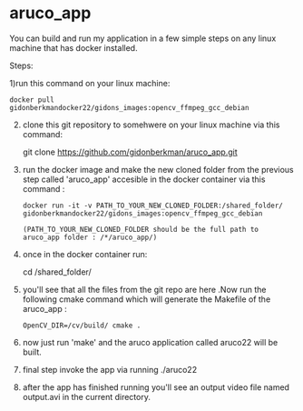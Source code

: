 # aruco_app
You can build  and run my application in a few simple steps on any linux machine that has docker installed.

Steps:

1)run this command on your linux machine:

    docker pull gidonberkmandocker22/gidons_images:opencv_ffmpeg_gcc_debian
    
2) clone this git repository to somehwere on your linux machine via this command:

      git clone https://github.com/gidonberkman/aruco_app.git
      
3) run the docker image and make the new cloned folder  from the previous step called 'aruco_app' accesible in the docker container via this command :

       docker run -it -v PATH_TO_YOUR_NEW_CLONED_FOLDER:/shared_folder/ gidonberkmandocker22/gidons_images:opencv_ffmpeg_gcc_debian 
       
       (PATH_TO_YOUR_NEW_CLONED_FOLDER should be the full path to aruco_app folder : /*/aruco_app/)
       
 4) once in the docker container run:
 
       cd /shared_folder/
 5) you'll see  that all the files from the git repo are here .Now run the following cmake command which will generate the Makefile of the aruco_app :
 
        OpenCV_DIR=/cv/build/ cmake .
        
 6) now just run 'make' and the aruco application called aruco22 will be built.
 7) final step invoke the app via running ./aruco22  
 8) after the app has finished running you'll see an output video file named output.avi in the current directory.
